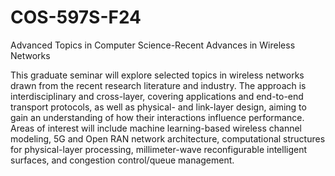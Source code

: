 # COS-597S-F24
Advanced Topics in Computer Science-Recent Advances in Wireless Networks
  
This graduate seminar will explore selected topics in wireless networks drawn from the recent research literature and industry. The approach is interdisciplinary and cross-layer, covering applications and end-to-end transport protocols, as well as physical- and link-layer design, aiming to gain an understanding of how their interactions influence performance. Areas of interest will include machine learning-based wireless channel modeling, 5G and Open RAN network architecture, computational structures for physical-layer processing, millimeter-wave reconfigurable intelligent surfaces, and congestion control/queue management.
